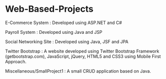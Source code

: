 Web-Based-Projects
==================


E-Commerce System : Developed using ASP.NET and C#

Payroll System : Developed using Java and JSP

Social Networking Site : Developed using Java, JSF and JPA

Twitter Bootstrap : A website developed using Twitter Bootstrap Framework (getbootstrap.com), JavaScript, jQuery, HTML5 and CSS3 using Mobile First Approach.

Miscellaneous/SmallProject1 : A small CRUD application based on Java.

